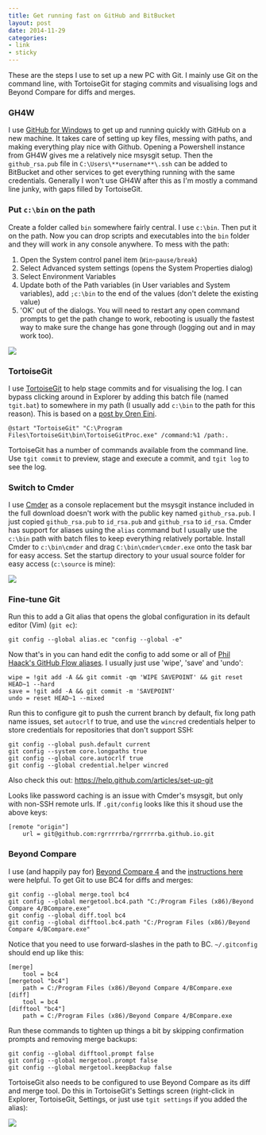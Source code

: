 ```yaml
---
title: Get running fast on GitHub and BitBucket
layout: post
date: 2014-11-29
categories: 
- link
- sticky
---
```


These are the steps I use to set up a new PC with Git. I mainly use Git on the command line, with TortoiseGit for staging commits and visualising logs and Beyond Compare for diffs and merges.

### GH4W
I use [GitHub for Windows](http://windows.github.com/) to get up and running quickly with GitHub on a new machine. It takes care of setting up key files, messing with paths, and making everything play nice with Github. Opening a Powershell instance from GH4W gives me a relatively nice msysgit setup. Then the `github_rsa.pub` file in `C:\Users\**username**\.ssh` can be added to BitBucket and other services to get everything running with the same credentials. Generally I won't use GH4W after this as I'm mostly a command line junky, with gaps filled by TortoiseGit.


### Put `c:\bin` on the path
Create a folder called `bin` somewhere fairly central. I use `c:\bin`. Then put it on the path. Now you can drop scripts and executables into the `bin` folder and they will work in any console anywhere. To mess with the path:

1. Open the System control panel item (`Win`-`pause/break`)
2. Select Advanced system settings (opens the System Properties dialog)
3. Select Environment Variables
4. Update both of the Path variables (in User variables and System variables), add `;c:\bin` to the end of the values (don't delete the existing value)
5. 'OK' out of the dialogs. You will need to restart any open command prompts to get the path change to work, rebooting is usually the fastest way to make sure the change has gone through (logging out and in may work too).

![](http://i.imgur.com/hWvTzkl.png)


### TortoiseGit
I use [TortoiseGit](http://code.google.com/p/tortoisegit) to help stage commits and for visualising the log. I can bypass clicking around in Explorer by adding this batch file (named `tgit.bat`) to somewhere in my path (I usually add `c:\bin` to the path for this reason). This is based on a [post by Oren Eini](http://ayende.com/blog/4749/executing-tortoisegit-from-the-command-line).

	@start "TortoiseGit" "C:\Program Files\TortoiseGit\bin\TortoiseGitProc.exe" /command:%1 /path:.

TortoiseGit has a number of commands available from the command line. Use `tgit commit` to preview, stage and execute a commit, and `tgit log` to see the log.


### Switch to Cmder
I use [Cmder](http://bliker.github.io/cmder/) as a console replacement but the msysgit instance included in the full download doesn't work with the public key named `github_rsa.pub`. I just copied `github_rsa.pub` to `id_rsa.pub` and `github_rsa` to `id_rsa`. Cmder has support for aliases using the `alias` command but I usually use the `c:\bin` path with batch files to keep everything relatively portable. Install Cmder to `c:\bin\cmder` and drag `C:\bin\cmder\cmder.exe` onto the task bar for easy access. Set the startup directory to your usual source folder for easy access (`c:\source` is mine):

![](http://i.imgur.com/22KOl45.png)


### Fine-tune Git
Run this to add a Git alias that opens the global configuration in its default editor (Vim) (`git ec`):

	git config --global alias.ec "config --global -e"

Now that's in you can hand edit the config to add some or all of [Phil Haack's GitHub Flow aliases](http://haacked.com/archive/2014/07/28/github-flow-aliases/). I usually just use 'wipe', 'save' and 'undo':

	wipe = !git add -A && git commit -qm 'WIPE SAVEPOINT' && git reset HEAD~1 --hard
	save = !git add -A && git commit -m 'SAVEPOINT'
	undo = reset HEAD~1 --mixed

Run this to configure git to push the current branch by default, fix long path name issues, set `autocrlf` to true, and use the `wincred` credentials helper to store credentials for repositories that don't support SSH:

	git config --global push.default current
	git config --system core.longpaths true
	git config --global core.autocrlf true
	git config --global credential.helper wincred

Also check this out: <https://help.github.com/articles/set-up-git>

Looks like password caching is an issue with Cmder's msysgit, but only with non-SSH remote urls. If `.git/config` looks like this it shoud use the above keys:

	[remote "origin"]
		url = git@github.com:rgrrrrrba/rgrrrrrba.github.io.git


### Beyond Compare
I use (and happily pay for) [Beyond Compare 4](http://www.scootersoftware.com/moreinfo.php) and the [instructions here](http://www.scootersoftware.com/support.php?zz=kb_vcs) were helpful. To get Git to use BC4 for diffs and merges:

	git config --global merge.tool bc4
	git config --global mergetool.bc4.path "C:/Program Files (x86)/Beyond Compare 4/BCompare.exe"                 
	git config --global diff.tool bc4
	git config --global difftool.bc4.path "C:/Program Files (x86)/Beyond Compare 4/BCompare.exe"                 

Notice that you need to use forward-slashes in the path to BC. `~/.gitconfig` should end up like this:

	[merge]
		tool = bc4
	[mergetool "bc4"]
		path = C:/Program Files (x86)/Beyond Compare 4/BCompare.exe
	[diff]
		tool = bc4
	[difftool "bc4"]
		path = C:/Program Files (x86)/Beyond Compare 4/BCompare.exe

Run these commands to tighten up things a bit by skipping confirmation prompts and removing merge backups:

	git config --global difftool.prompt false
	git config --global mergetool.prompt false
	git config --global mergetool.keepBackup false

TortoiseGit also needs to be configured to use Beyond Compare as its diff and merge tool. Do this in TortoiseGit's Settings screen (right-click in Explorer, TortoiseGit, Settings, or just use `tgit settings` if you added the alias):

![](http://i.imgur.com/fhkbebQ.png)


